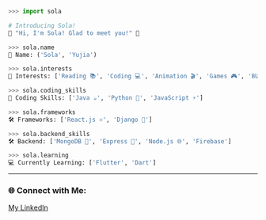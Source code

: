 ```python
>>> import sola

# Introducing Sola!
🎉 "Hi, I'm Sola! Glad to meet you!" 🎉

>>> sola.name
👤 Name: ('Sola', 'Yujia')

>>> sola.interests
🌟 Interests: ['Reading 📚', 'Coding 💻', 'Animation 🎬', 'Games 🎮', 'BUNNY 🐰']

>>> sola.coding_skills
🚀 Coding Skills: ['Java ☕️', 'Python 🐍', 'JavaScript ⚡️']

>>> sola.frameworks
🛠️ Frameworks: ['React.js ⚛️', 'Django 🐍']

>>> sola.backend_skills
🛠️ Backend: ['MongoDB 🍃', 'Express 🚂', 'Node.js 🌐', 'Firebase']

>>> sola.learning
💻 Currently Learning: ['Flutter', 'Dart']
```

---

### 🌐 Connect with Me:

[My LinkedIn](https://www.linkedin.com/in/yujia-chen-886920253/)

<!--
**Sola0404/Sola0404** is a ✨ _special_ ✨ repository because its `README.md` (this file) appears on your GitHub profile.

Here are some ideas to get you started:

- 🔭 I’m currently working on ...
- 🌱 I’m currently learning ...
- 👯 I’m looking to collaborate on ...
- 🤔 I’m looking for help with ...
- 💬 Ask me about ...
- 📫 How to reach me: ...
- 😄 Pronouns: ...
- ⚡ Fun fact: ...
-->
